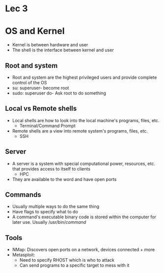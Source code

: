 # Lec 3
# OS and Kernel

* Kernel is between hardware and user
* The shell is the interface between kernel and user

## Root and system

* Root and system are the highest privileged users and provide complete control of the OS
* su: superuser- become root
* sudo: superuser do- Ask root to do something

## Local vs Remote shells
* Local shells are how to look into the local machine's programs, files, etc.
  * Terminal/Command Prompt
* Remote shells are a view into remote system's programs, files, etc.
  * SSH


## Server
* A server is a system with special computational power, resources, etc. that provides access to itself to clients
	* HPC
* They are available to the word and have open ports

## Commands
- Usually multiple ways to do the same thing
- Have flags to specify what to do
- A command's executable binary code is stored within the computer for later use. Usually /usr/bin/*command*
## Tools
* NMap: Discovers open ports on a network, devices connected + more
* Metasploit: 
  * Need to specify RHOST which is who to attack
  * Can send programs to a specific target to mess with it